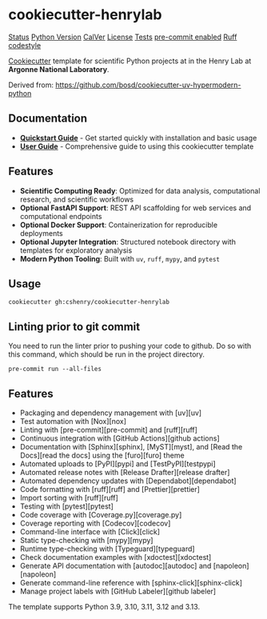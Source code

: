 # cookiecutter-henrylab

<!-- badges-begin -->

[Status][status badge]
[Python Version][github page]
[CalVer][calver]
[License][license]
[Tests][github actions page]
[pre-commit enabled][pre-commit project]
[Ruff codestyle][ruff project]

<!-- badges-end -->

[Cookiecutter][cookiecutter] template for scientific Python projects at in the Henry Lab at **Argonne National Laboratory**.

Derived from: https://github.com/bosd/cookiecutter-uv-hypermodern-python

## Documentation

- **[Quickstart Guide](docs/quickstart.md)** - Get started quickly with installation and basic usage
- **[User Guide](docs/guide.md)** - Comprehensive guide to using this cookiecutter template

## Features

- **Scientific Computing Ready**: Optimized for data analysis, computational research, and scientific workflows
- **Optional FastAPI Support**: REST API scaffolding for web services and computational endpoints
- **Optional Docker Support**: Containerization for reproducible deployments
- **Optional Jupyter Integration**: Structured notebook directory with templates for exploratory analysis
- **Modern Python Tooling**: Built with `uv`, `ruff`, `mypy`, and `pytest`

## Usage

```console
cookiecutter gh:cshenry/cookiecutter-henrylab
```

## Linting prior to git commit

You need to run the linter prior to pushing your code to github. Do so with this command, which should be run in the project directory.

```console
pre-commit run --all-files
```

## Features

<!-- features-begin -->

- Packaging and dependency management with [uv][uv]
- Test automation with [Nox][nox]
- Linting with [pre-commit][pre-commit] and [ruff][ruff]
- Continuous integration with [GitHub Actions][github actions]
- Documentation with [Sphinx][sphinx], [MyST][myst], and [Read the Docs][read the docs] using the [furo][furo] theme
- Automated uploads to [PyPI][pypi] and [TestPyPI][testpypi]
- Automated release notes with [Release Drafter][release drafter]
- Automated dependency updates with [Dependabot][dependabot]
- Code formatting with [ruff][ruff] and [Prettier][prettier]
- Import sorting with [ruff][ruff]
- Testing with [pytest][pytest]
- Code coverage with [Coverage.py][coverage.py]
- Coverage reporting with [Codecov][codecov]
- Command-line interface with [Click][click]
- Static type-checking with [mypy][mypy]
- Runtime type-checking with [Typeguard][typeguard]
- Check documentation examples with [xdoctest][xdoctest]
- Generate API documentation with [autodoc][autodoc] and [napoleon][napoleon]
- Generate command-line reference with [sphinx-click][sphinx-click]
- Manage project labels with [GitHub Labeler][github labeler]

The template supports Python 3.9, 3.10, 3.11, 3.12 and 3.13.

<!-- features-end -->

[ruff badge]: https://img.shields.io/endpoint?url=https://raw.githubusercontent.com/astral-sh/ruff/main/assets/badge/v2.json
[status badge]: https://badgen.net/badge/status/alpha/d8624d
[calver badge]: https://img.shields.io/badge/calver-YYYY.MM.DD-22bfda.svg
[calver]: https://calver.org/
[github actions badge]: https://github.com/chenry/cookiecutter-henry-hypermodern-python/workflows/Tests/badge.svg
[github actions page]: https://github.com/chenry/cookiecutter-henry-hypermodern-python/actions?workflow=Tests
[github page]: https://github.com/chenry/cookiecutter-henry-hypermodern-python
[license badge]: https://img.shields.io/github/license/chenry/cookiecutter-henry-hypermodern-python
[license]: https://opensource.org/license/mit
[pre-commit badge]: https://img.shields.io/badge/pre--commit-enabled-brightgreen?logo=pre-commit&logoColor=white
[pre-commit project]: https://pre-commit.com/
[python version badge]: https://img.shields.io/pypi/pyversions/cookiecutter-henry-hypermodern-python
[ruff project]: https://github.com/charliermarsh/ruff
[cookiecutter]: https://github.com/audreyr/cookiecutter
[hypermodern python]: https://medium.com/@cjolowicz/hypermodern-python-d44485d9d769
